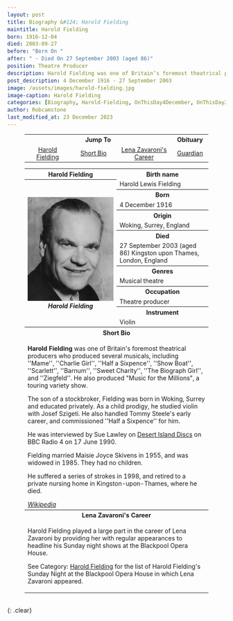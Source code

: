 ```yaml
---
layout: post
title: Biography &#124; Harold Fielding
maintitle: Harold Fielding
born: 1916-12-04
died: 2003-09-27
before: "Born On "
after: " - Died On 27 September 2003 (aged 86)"
position: Theatre Producer
description: Harold Fielding was one of Britain’s foremost theatrical producers
post_description: 4 December 1916 - 27 September 2003
image: /assets/images/harold-fielding.jpg
image-caption: Harold Fielding
categories: [Biography, Harold-Fielding, OnThisDay4December, OnThisDay27September]
author: Robcamstone
last_modified_at: 23 December 2023
---
```


<figure class="fig3">
<table style="text-align:center;">
<tr><th colspan="3">Jump To</th><th>Obituary</th></tr>
<tr><td style="width:25%;"><a href="#infobox1">Harold Fielding</a></td><td style="width:25%;"><a href="#infobox2">Short Bio</a></td><td style="width:30%;"><a href="#infobox3">Lena Zavaroni's Career</a></td><td style="width:20%;"><a class="external-link" href="https://www.theguardian.com/news/2003/oct/01/guardianobituaries.artsobituaries?fbclid=IwAR3kp02zkYWJKiY7wjLsn8cLz9NLD83a2tLmsvRJbgrljP-Nx42AR3QvA8s">Guardian</a></td></tr>
</table>
</figure>

<figure class="fig3">
<table>
<tr id="infobox1"><th>Harold Fielding</th><th>Birth name</th></tr>
<tr class="top"><th rowspan="14" style="width:50%;">
<img src="/assets/images/harold-fielding.jpg" class="full-width" /><cite>Harold Fielding</cite>
</th></tr>
<tr><td>Harold Lewis Fielding</td></tr>
<tr><th>Born</th></tr>
<tr><td>4 December 1916</td></tr>
<tr><th>Origin</th></tr>
<tr><td>Woking, Surrey, England</td></tr>
<tr><th>Died</th></tr>
<tr><td>27 September 2003 (aged 86) Kingston upon Thames, London, England</td></tr>
<tr><th>Genres</th></tr>
<tr><td>Musical theatre</td></tr>
<tr><th>Occupation</th></tr>
<tr><td>Theatre producer</td></tr>
<tr><th>Instrument</th></tr>
<tr><td>Violin</td></tr>


<tr id="infobox2" class="split"><th colspan="3">Short Bio</th></tr>
<tr><td colspan="3">
<p><strong>Harold Fielding</strong> was one of Britain's foremost theatrical producers who produced several musicals, including ''Mame'', ''Charlie Girl'', ''Half a Sixpence'', ''Show Boat'', ''Scarlett'', ''Barnum'', ''Sweet Charity'', ''The Biograph Girl'', and ''Ziegfeld''. He also produced &quot;Music for the Millions&quot;, a touring variety show.</p>
<p>The son of a stockbroker, Fielding was born in Woking, Surrey and educated privately. As a child prodigy, he studied violin with Josef Szigeti. He also handled Tommy Steele's early career, and commissioned ''Half a Sixpence'' for him.</p>
<p>He was interviewed by Sue Lawley on <a class="external-link" href="https://www.bbc.co.uk/programmes/p009404d">Desert Island Discs</a> on BBC Radio 4 on 17 June 1990.</p>
<p>Fielding married Maisie Joyce Skivens in 1955, and was widowed in 1985. They had no children.</p>
<p>He suffered a series of strokes in 1998, and retired to a private nursing home in Kingston-upon-Thames, where he died.</p>
<cite><a class="external-link" href="https://en.wikipedia.org/wiki/Harold_Fielding">Wikipedia</a></cite>
</td></tr>
<tr id="infobox3" class="split"><th colspan="3">Lena Zavaroni's Career</th></tr>
<tr><td colspan="3">
<p>Harold Fielding played a large part in the career of Lena Zavaroni by providing her with regular appearances to headline his Sunday night shows at the Blackpool Opera House.</p>
<p>See Category: <a href="/category/harold-fielding">Harold Fielding</a> for the list of Harold Fielding's Sunday Night at the Blackpool Opera House in which Lena Zavaroni appeared.</p>
</td></tr>
</table>
</figure>

<br />{: .clear}

<style>
#infobox2, #infobox3 {scroll-margin-top: -3px;}
</style>

